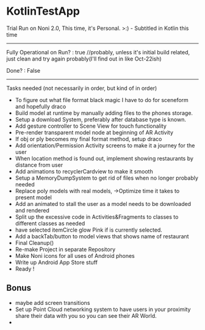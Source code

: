# KotlinTestApp
Trial Run on Noni 2.0, This time, it's Personal. >:) - Subtitled in Kotlin this time

------------------------------------------------------------------------------
Fully Operational on Run? : true //probably, unless it's initial build related, just clean and try again probably(I'll find out in like Oct-22ish)

Done? : False

------------------------------------------------------------------------------

Tasks needed (not necessarily in order, but kind of in order)

- To figure out what file format black magic I have to do for sceneform and hopefully draco
- Build model at runtime by manually adding files to the phones storage.
- Setup a download System, preferably after database type is known.
- Add gesture controller to Scene View for touch functionality
- Pre-render transparent model node at beginning of AR Activity
- If obj or ply becomes my final format method, setup draco
- Add orientation/Permission Activity screens to make it a journey for the user
- When location method is found out, implement showing restaurants by distance from user
- Add animations to recyclerCardview to make it smooth
- Setup a MemoryDumpSystem to get rid of files when no longer probably needed
- Replace poly models with real models, ->Optimize time it takes to present model
- Add an animated to stall the user as a model needs to be downloaded and rendered
- Split up the excessive code in Activities&Fragments to classes to different classes as needed
- have selected itemCircle glow Pink if is currently selected.
- Add a backTab/button to model views that shows name of restaurant
- Final Cleanup()
- Re-make Project in separate Repository
- Make Noni icons for all uses of Android phones
- Write up Android App Store stuff
- Ready !


Bonus
----------
- maybe add screen transitions
- Set up Point Cloud networking system to have users in your proximity share their data with you so you can see their AR World.
- 
